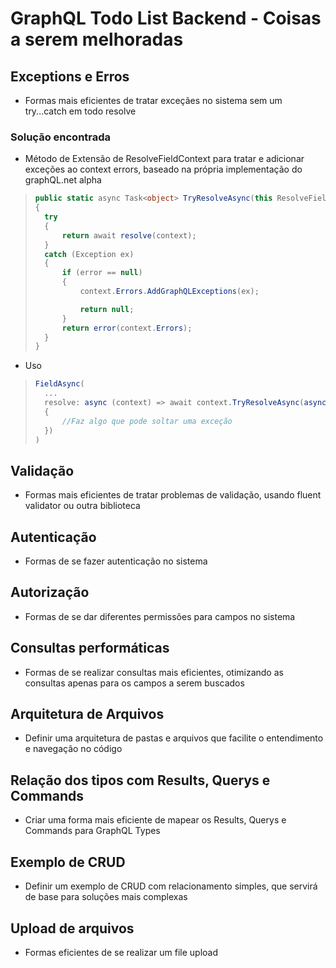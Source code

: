 # GraphQL Todo List Backend - Coisas a serem melhoradas 

## Exceptions e Erros
	
* Formas mais eficientes de tratar exceçães no sistema sem um try...catch em todo resolve

### Solução encontrada

* Método de Extensão de ResolveFieldContext para tratar e adicionar exceções ao context errors, baseado na própria implementação do graphQL.net alpha
>~~~C#
>public static async Task<object> TryResolveAsync(this ResolveFieldContext<object> context, Func<ResolveFieldContext<object>, Task<object>> resolve, Func<ExecutionErrors, Task<object>> error = null)
>{
>	try
>	{
>		return await resolve(context);
>	}
>	catch (Exception ex)
>   {
>		if (error == null)
>		{
>			context.Errors.AddGraphQLExceptions(ex);
>
>			return null;
>		}
>       return error(context.Errors);
>	}
>}
>~~~

* Uso 
>~~~C#
>FieldAsync(
>	...
>	resolve: async (context) => await context.TryResolveAsync(async (resolveContext) =>
>	{
>		//Faz algo que pode soltar uma exceção
>	})
>)
>~~~

## Validação

* Formas mais eficientes de tratar problemas de validação, usando fluent validator ou outra biblioteca

## Autenticação

* Formas de se fazer autenticação no sistema

## Autorização

* Formas de se dar diferentes permissões para campos no sistema

## Consultas performáticas

* Formas de se realizar consultas mais eficientes, otimizando as consultas apenas para os campos a serem buscados

## Arquitetura de Arquivos

* Definir uma arquitetura de pastas e arquivos que facilite o entendimento e navegação no código

## Relação dos tipos com Results, Querys e Commands

* Criar uma forma mais eficiente de mapear os Results, Querys e Commands para GraphQL Types

## Exemplo de CRUD

* Definir um exemplo de CRUD com relacionamento simples, que servirá de base para soluções mais complexas

## Upload de arquivos

* Formas eficientes de se realizar um file upload
